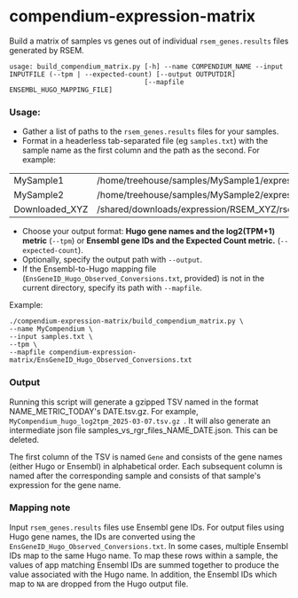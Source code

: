# compendium-expression-matrix
Build a matrix of samples vs genes out of individual `rsem_genes.results` files generated by RSEM.

```
usage: build_compendium_matrix.py [-h] --name COMPENDIUM_NAME --input INPUTFILE (--tpm | --expected-count) [--output OUTPUTDIR]
                                  [--mapfile ENSEMBL_HUGO_MAPPING_FILE]
```

### Usage:
- Gather a list of paths to the `rsem_genes.results` files for your samples.
- Format in a headerless tab-separated file (eg `samples.txt`) with the sample name as the first column and the path as the second. For example:

| | |
| - | - |
| MySample1 | /home/treehouse/samples/MySample1/expression/RSEM/rsem_genes.results |
| MySample2 | /home/treehouse/samples/MySample2/expression/RSEM/rsem_genes.results |
| Downloaded_XYZ | /shared/downloads/expression/RSEM_XYZ/rsem_genes.results |

- Choose your output format: **Hugo gene names and the log2(TPM+1) metric** (`--tpm`)  or **Ensembl gene IDs and the Expected Count metric.** (`--expected-count`).
- Optionally, specify the output path with `--output`.
- If the Ensembl-to-Hugo mapping file (`EnsGeneID_Hugo_Observed_Conversions.txt`, provided) is not in the current directory, specify its path with `--mapfile`.

Example:
```git clone https://github.com/UCSC-Treehouse/compendium-expression-matrix.git
./compendium-expression-matrix/build_compendium_matrix.py \
--name MyCompendium \
--input samples.txt \
--tpm \
--mapfile compendium-expression-matrix/EnsGeneID_Hugo_Observed_Conversions.txt
```

### Output
Running this script will generate a gzipped TSV named in the format NAME_METRIC_TODAY's DATE.tsv.gz.
For example, `MyCompendium_hugo_log2tpm_2025-03-07.tsv.gz `.
It will also generate an intermediate json file samples_vs_rgr_files_NAME_DATE.json. This can be deleted.

The first  column of the TSV is named `Gene` and consists of the gene names (either Hugo or Ensembl) in alphabetical order.
Each subsequent column is named after the corresponding sample and consists of that sample's expression for the gene name.

### Mapping note
Input `rsem_genes.results` files use Ensembl gene IDs. For output files using Hugo gene names, the IDs are converted using the `EnsGeneID_Hugo_Observed_Conversions.txt`. In some cases, multiple Ensembl IDs map to the same Hugo name. To map these rows within a sample,
the values of app matching Ensembl IDs are summed together to produce the value associated with the Hugo name.
In addition, the Ensembl IDs which map to `NA` are dropped from the Hugo output file.


